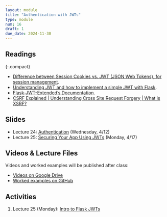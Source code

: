 ```yaml
---
layout: module
title: "Authentication with JWTs"
type: module
num: 16
draft: 1
due_date: 2024-11-30
---
```


## Readings

{:.compact}
* <a href="https://medium.com/@prashantramnyc/difference-between-session-cookies-vs-jwt-json-web-tokens-for-session-management-4be67d2f066e#:~:text=The%20JWT%20tokens%20are%20sometimes,by%20the%20%E2%80%9Csecret%20key%E2%80%9D." target="_blank">Difference between Session Cookies vs. JWT (JSON Web Tokens), for session management</a>.
* <a href="https://4geeks.com/lesson/what-is-JWT-and-how-to-implement-with-Flask" target="_blank">Understanding JWT and how to implement a simple JWT with Flask</a>.
* <a href="https://flask-jwt-extended.readthedocs.io/en/stable/" target="_blank">Flask-JWT-Extended’s Documentation</a>.
* <a href="https://www.youtube.com/watch?v=eHqbh0kyRYk" target="_blank">CSRF Explained | Understanding Cross Site Request Forgery | What is XSRF?</a>

## Slides
* Lecture 24: <a href="https://docs.google.com/presentation/d/1nTGnWc-e6l6B5SmG-4C6eHM2weUQEzy8gBkiJaYRB8I/edit?usp=sharing" target="_blank">Authentication</a> (Wednesday, 4/12)
* Lecture 25: <a href="https://docs.google.com/presentation/d/1ogRqbhjgt7SXzzrDLE3BbB-oO5cCLBhktcqizIauIlQ/edit?usp=sharing" target="_blank">Securing Your App Using JWTs</a> (Monday, 4/17)

## Videos & Lecture Files
Videos and worked examples will be published after class:
* <a href="https://drive.google.com/drive/folders/1b0RGogU8P2rKJAtcRpxMspHB919GUAXT?usp=sharing" target="_blank">Videos on Google Drive</a>
* <a href="https://github.com/vanwars/csci344" target="_blank">Worked examples on GitHub</a>

## Activities
1. Lecture 25 (Monday): [Intro to Flask JWTs](/fall2024/course-files/lectures/lecture25.zip)
